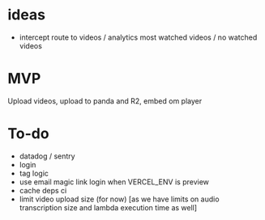 # ideas

- intercept route to videos / analytics most watched videos / no watched videos

# MVP

Upload videos, upload to panda and R2, embed om player

# To-do

- datadog / sentry
- login
- tag logic
- use email magic link login when VERCEL_ENV is preview
- cache deps ci
- limit video upload size (for now) [as we have limits on audio transcription size and lambda execution time as well]